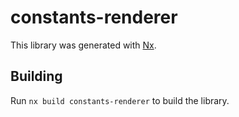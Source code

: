 # constants-renderer

This library was generated with [Nx](https://nx.dev).

## Building

Run `nx build constants-renderer` to build the library.
